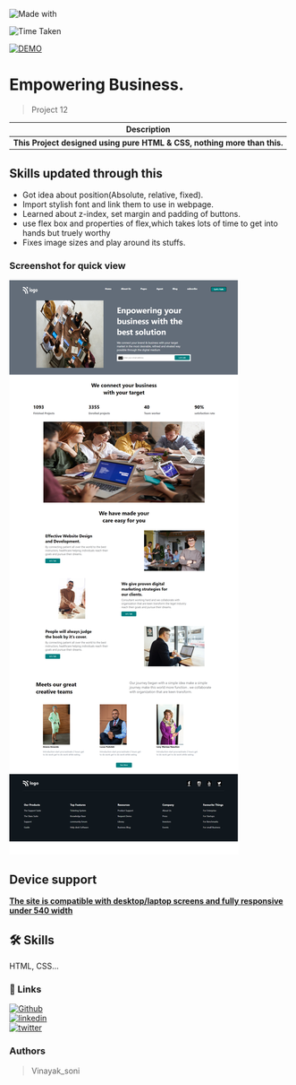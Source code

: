 

![Made with](https://img.shields.io/badge/MADE_WITH-HTML_&_CSS-green.svg)

![Time Taken](https://img.shields.io/badge/TIME_TAKEN-05h:30m:00s-blue.svg)

[![DEMO](https://img.shields.io/badge/SEE_DEMO-view-red.svg)](https://pro-12-business-landingpage.netlify.app/)

# Empowering Business.

> Project 12

|**Description**|
|-----------|
|**This Project  designed using pure HTML & CSS, nothing more than this.**  |

## Skills updated through this

- Got idea about position(Absolute, relative, fixed).  
- Import stylish font and link them to use in webpage.  
- Learned about z-index, set margin and padding of buttons.
- use flex box and properties of flex,which takes lots of time to get into hands but truely worthy
- Fixes image sizes and play around its stuffs.

### Screenshot for quick view
![outpt image](./photos/output%20img.jpg)


## Device support 
<ins>**The site is compatible with desktop/laptop screens and fully responsive under 540 width**</ins>

## 🛠 Skills
HTML, CSS...





### 🔗 Links
[![Github](https://img.shields.io/badge/my_github-000?style=for-the-badge&logo=ko-fi&logoColor=white)](https://github.com/sonivina1001)  
[![linkedin](https://img.shields.io/badge/linkedin-0A66C2?style=for-the-badge&logo=linkedin&logoColor=white)](https://www.linkedin.com/in/vinayaksoni843847196/)  
[![twitter](https://img.shields.io/badge/twitter-1DA1F2?style=for-the-badge&logo=twitter&logoColor=white)](https://twitter.com/Vinayak27836748)




### Authors

> Vinayak_soni












